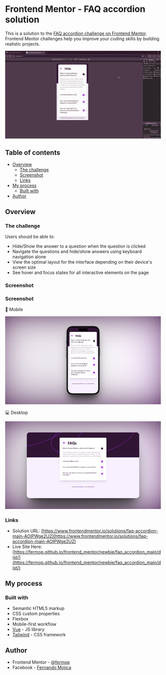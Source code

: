 # Frontend Mentor - FAQ accordion solution

This is a solution to the [FAQ accordion challenge on Frontend Mentor](https://www.frontendmentor.io/challenges/faq-accordion-wyfFdeBwBz). Frontend Mentor challenges help you improve your coding skills by building realistic projects. 

![Sample GIF](https://github.com/fermop/frontend_mentor-assets/blob/main/newbie/faq_accordion_main/sample.gif?raw=true)

## Table of contents

- [Overview](#overview)
  - [The challenge](#the-challenge)
  - [Screenshot](#screenshot)
  - [Links](#links)
- [My process](#my-process)
  - [Built with](#built-with)
- [Author](#author)

## Overview

### The challenge

Users should be able to:

- Hide/Show the answer to a question when the question is clicked
- Navigate the questions and hide/show answers using keyboard navigation alone
- View the optimal layout for the interface depending on their device's screen size
- See hover and focus states for all interactive elements on the page

### Screenshot

### Screenshot

📱 Mobile

![Mobile](https://github.com/fermop/frontend_mentor-assets/blob/main/newbie/faq_accordion_main/mobile.png?raw=true)

💻 Desktop

![Desktop](https://github.com/fermop/frontend_mentor-assets/blob/main/newbie/faq_accordion_main/desktop.png?raw=true)

### Links

- Solution URL: [https://www.frontendmentor.io/solutions/faq-accordion-main-AOIPWge2U2](https://www.frontendmentor.io/solutions/faq-accordion-main-AOIPWge2U2)
- Live Site Here: [https://fermop.github.io/frontend_mentor/newbie/faq_accordion_main/dist/](https://fermop.github.io/frontend_mentor/newbie/faq_accordion_main/dist/)

## My process

### Built with

- Semantic HTML5 markup
- CSS custom properties
- Flexbox
- Mobile-first workflow
- [Vue](https://vuejs.org/) - JS library
- [Tailwind](https://tailwindcss.com/) - CSS framework

## Author

- Frontend Mentor - [@fermop](https://www.frontendmentor.io/profile/fermop)
- Facebook - [Fernando Mojica](https://www.facebook.com/fernando.mojica.758737/)